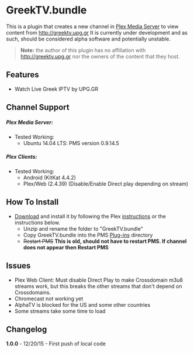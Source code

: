 GreekTV.bundle
==============

This is a plugin that creates a new channel in [Plex Media Server](https://plex.tv) to view content from http://greektv.upg.gr
It is currently under development and as such, should be considered alpha software and potentially unstable.

> **Note:** the author of this plugin has no affiliation with http://greektv.upg.gr nor the owners of the content that they host.

## Features

- Watch Live Greek IPTV by UPG.GR

## Channel Support

##### Plex Media Server:
- Tested Working:
  - Ubuntu 14.04 LTS: PMS version 0.9.14.5

##### Plex Clients:
- Tested Working:
  - Android (KitKat 4.4.2)
  - Plex/Web (2.4.39) (Disable/Enable Direct play depending on stream)

## How To Install

- [Download](https://github.com/Twoure/GreekTV.bundle/archive/master.zip) and install it by following the Plex [instructions](https://support.plex.tv/hc/en-us/articles/201187656-How-do-I-manually-install-a-channel-) or the instructions below.
  - Unzip and rename the folder to "GreekTV.bundle"
  - Copy GreekTV.bundle into the PMS [Plug-ins](https://support.plex.tv/hc/en-us/articles/201106098-How-do-I-find-the-Plug-Ins-folder-) directory
  - ~~Restart PMS~~ **This is old, should not have to restart PMS.  If channel does not appear then Restart PMS**

## Issues

- Plex Web Client: Must disable Direct Play to make Crossdomain m3u8 streams work, but this breaks the other streams that don't depend on Crossdomains.
- Chromecast not working yet
- AlphaTV is blocked for the US and some other countries
- Some streams take some time to load

## Changelog

**1.0.0** - 12/20/15 - First push of local code
